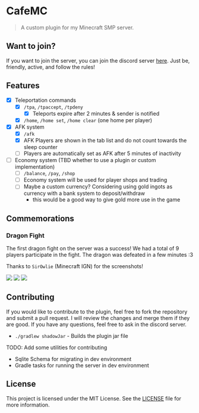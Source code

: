 # CafeMC
> A custom plugin for my Minecraft SMP server.

## Want to join?
If you want to join the server, you can join the discord server [here](https://discord.gg/). Just be, friendly, active,
and follow the rules!

## Features

- [x] Teleportation commands
  - [x] `/tpa`, `/tpaccept`, `/tpdeny`
    - [x] Teleports expire after 2 minutes & sender is notified
  - [x] `/home`, `/home set`, `/home clear` (one home per player)
- [x] AFK system
  - [x] `/afk`
  - [x] AFK Players are shown in the tab list and do not count towards the sleep counter
  - [ ] Players are automatically set as AFK after 5 minutes of inactivity
- [ ] Economy system (TBD whether to use a plugin or custom implementation)
  - [ ] `/balance`, `/pay`, `/shop` 
  - [ ] Economy system will be used for player shops and trading
  - [ ] Maybe a custom currency? Considering using gold ingots as currency with a bank system to deposit/withdraw
    - this would be a good way to give gold more use in the game

## Commemorations

### Dragon Fight

The first dragon fight on the server was a success! We had a total of 9 players participate in the fight. The dragon was
defeated in a few minutes :3

Thanks to `SirOwlie` (Minecraft IGN) for the screenshots!

![](https://media.essential.gg/5d367dc8-c118-4c21-668e-84cacd5d5a00)
![](https://media.essential.gg/2ce6c31c-8cf9-446e-9912-c258b4cf1f00)
![](https://media.essential.gg/6e80a8cd-56af-45a9-0cb7-838a851e5e00)
  
## Contributing
If you would like to contribute to the plugin, feel free to fork the repository and submit a pull request. I will review
the changes and merge them if they are good. If you have any questions, feel free to ask in the discord server.

- `./gradlew shadowJar` - Builds the plugin jar file

TODO: Add some utilities for contributing
- Sqlite Schema for migrating in dev environment
- Gradle tasks for running the server in dev environment

## License
This project is licensed under the MIT License. See the [LICENSE](LICENSE) file for more information.